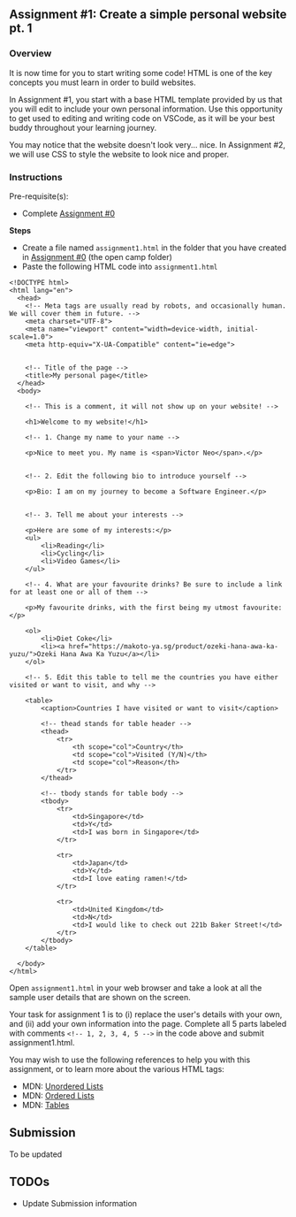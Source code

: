 ## Assignment #1: Create a simple personal website pt. 1

### Overview

It is now time for you to start writing some code! HTML is one of the key
concepts you must learn in order to build websites.

In Assignment #1, you start with a base HTML template provided by us that you
will edit to include your own personal information. Use this opportunity to get
used to editing and writing code on VSCode, as it will be your best buddy
throughout your learning journey.

You may notice that the website doesn't look very... nice. In Assignment #2, we
will use CSS to style the website to look nice and proper.


### Instructions

Pre-requisite(s):
- Complete [Assignment #0][a0]


**Steps**

- Create a file named `assignment1.html` in the folder that you have created in [Assignment #0][a0] (the open camp folder)
- Paste the following HTML code into `assignment1.html`

```
<!DOCTYPE html>
<html lang="en">
  <head>
    <!-- Meta tags are usually read by robots, and occasionally human. We will cover them in future. -->
    <meta charset="UTF-8">
    <meta name="viewport" content="width=device-width, initial-scale=1.0">
    <meta http-equiv="X-UA-Compatible" content="ie=edge">


    <!-- Title of the page -->
    <title>My personal page</title>
  </head>
  <body>

    <!-- This is a comment, it will not show up on your website! -->

    <h1>Welcome to my website!</h1>

    <!-- 1. Change my name to your name -->

    <p>Nice to meet you. My name is <span>Victor Neo</span>.</p>


    <!-- 2. Edit the following bio to introduce yourself -->

    <p>Bio: I am on my journey to become a Software Engineer.</p>


    <!-- 3. Tell me about your interests -->

    <p>Here are some of my interests:</p>
    <ul>
        <li>Reading</li>
        <li>Cycling</li>
        <li>Video Games</li>
    </ul>

    <!-- 4. What are your favourite drinks? Be sure to include a link for at least one or all of them -->

    <p>My favourite drinks, with the first being my utmost favourite:</p>

    <ol>
        <li>Diet Coke</li>
        <li><a href="https://makoto-ya.sg/product/ozeki-hana-awa-ka-yuzu/">Ozeki Hana Awa Ka Yuzu</a></li>
    </ol>

    <!-- 5. Edit this table to tell me the countries you have either visited or want to visit, and why -->

    <table>
        <caption>Countries I have visited or want to visit</caption>

        <!-- thead stands for table header -->
        <thead>
            <tr>
                <th scope="col">Country</th>
                <td scope="col">Visited (Y/N)</th>
                <td scope="col">Reason</th>
            </tr>
        </thead>

        <!-- tbody stands for table body -->
        <tbody>
            <tr>
                <td>Singapore</td>
                <td>Y</td>
                <td>I was born in Singapore</td>
            </tr>

            <tr>
                <td>Japan</td>
                <td>Y</td>
                <td>I love eating ramen!</td>
            </tr>

            <tr>
                <td>United Kingdom</td>
                <td>N</td>
                <td>I would like to check out 221b Baker Street!</td>
            </tr>
        </tbody>
    </table>

  </body>
</html>

```

Open `assignment1.html` in your web browser and take a look at all the sample
user details that are shown on the screen.

Your task for assignment 1 is to (i) replace the user's details with your own,
and (ii) add your own information into the page. Complete all 5 parts labeled
with comments `<!-- 1, 2, 3, 4, 5 -->` in the code above and submit
assignment1.html.


You may wish to use the following references to help you with this assignment,
or to learn more about the various HTML tags:

- MDN: [Unordered Lists][ul]
- MDN: [Ordered Lists][ol]
- MDN: [Tables][tables]


## Submission

To be updated


## TODOs

- Update Submission information


[a0]: ./a0.md
[ul]: https://developer.mozilla.org/en-US/docs/Web/HTML/Element/ul
[ol]: https://developer.mozilla.org/en-US/docs/Web/HTML/Element/ol
[tables]: https://developer.mozilla.org/en-US/docs/Web/HTML/Element/table
